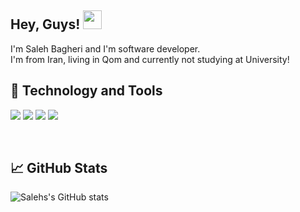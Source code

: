 <h2>Hey, Guys! <img src="https://raw.githubusercontent.com/MartinHeinz/MartinHeinz/master/wave.gif" width="30px"></h2>
I'm Saleh Bagheri and I'm software developer. <br>
I'm from Iran, living in Qom and currently not studying at University!

<br>
<h2>🔧 Technology and Tools</h2>

![](https://img.shields.io/badge/OS-Windows&nbsp;10-informational?style=for-the-badge&logo=Windows&logoColor=white&color=2bbc8a)
![](https://img.shields.io/badge/Game&nbsp;Engine-Unity-informational?style=for-the-badge&logo=Unity&logoColor=white&color=2bbc8a)
![](https://img.shields.io/badge/Editor-Visual&nbsp;Studio-informational?style=for-the-badge&logo=VisualStudio&logoColor=white&color=2bbc8a)
![](https://img.shields.io/badge/Code-CSharp-informational?style=for-the-badge&logo=CSharp&logoColor=white&color=2bbc8a)

<br>
<h2>📈 GitHub Stats</h2>
  
![Salehs's GitHub stats](https://github-readme-stats.vercel.app/api?username=salehb02&theme=dark&show_icons=true)
